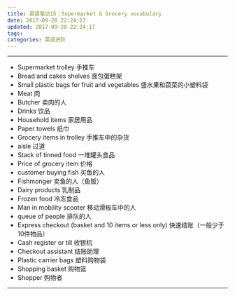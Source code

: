 ```yaml
---
title: 英语笔记15：Supermarket & Grocery vocabulary
date: 2017-09-20 22:24:17
updated: 2017-09-20 22:24:17
tags:
categories: 英语进阶
---
```



---
- Supermarket trolley 手推车
- Bread and cakes shelves 面包蛋糕架
- Small plastic bags for fruit and vegetables 盛水果和蔬菜的小塑料袋 
- Meat 肉
- Butcher 卖肉的人
- Drinks 饮品
- Household items 家居用品
- Paper towels 纸巾
- Grocery items in trolley  手推车中的杂货
- aisle 过道
- Stack of tinned food 一堆罐头食品
- Price of grocery item 价格
- customer buying fish 买鱼的人
- Fishmonger 卖鱼的人（鱼贩）
- Dairy products 乳制品
- Frozen food 冷冻食品
- Man in mobility scooter 移动滑板车中的人
- queue of people 排队的人
- Express checkout (basket and 10 items or less only) 快速结账（一般少于10件物品）
- Cash register or till 收银机
- Checkout assistant 结账助理
- Plastic carrier bags 塑料购物袋
- Shopping basket 购物篮
- Shopper 购物者

---
